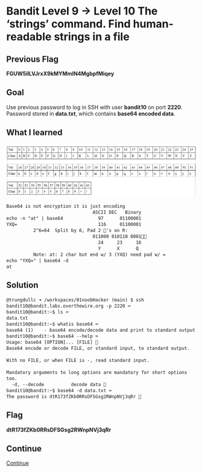 # Bandit Level 9 → Level 10 The ‘strings’ command. Find human-readable strings in a file

## Previous Flag
<b>FGUW5ilLVJrxX9kMYMmlN4MgbpfMiqey</b>

## Goal
Use previous password to log in SSH with user <b>bandit10</b> on port <b>2220</b>.  Password stored in <b>data.txt</b>, which contains <b>base64 encoded data</b>.

## What I learned
![alt text](/static/base64.jpg)
```
Base64 is not encryption it is just encoding
                                ASCII DEC   Binary
echo -n "at" | base64             97      01100001
YXQ=                              116     01100001
          2^6=64  Split by 6, Pad 2 🛞's on R: 
                                011000 010110 0001🛞🛞
                                  24     23     16
                                  Y      X      Q
          Note: at: 2 char but end w/ 3 (YXQ) need pad w/ =   
echo "YXQ=" | base64 -d
at
```

## Solution
```
@trungdullc ➜ /workspaces/01noobHacker (main) $ ssh bandit10@bandit.labs.overthewire.org -p 2220 ⌨️
bandit10@bandit:~$ ls ⌨️
data.txt
bandit10@bandit:~$ whatis base64 ⌨️
base64 (1)    - base64 encode/decode data and print to standard output
bandit10@bandit:~$ base64 --help ⌨️
Usage: base64 [OPTION]... [FILE] 👀
Base64 encode or decode FILE, or standard input, to standard output.

With no FILE, or when FILE is -, read standard input.

Mandatory arguments to long options are mandatory for short options too.
  -d, --decode          decode data 👀
bandit10@bandit:~$ base64 -d data.txt ⌨️ 
The password is dtR173fZKb0RRsDFSGsg2RWnpNVj3qRr 🔐
```

## Flag
<b>dtR173fZKb0RRsDFSGsg2RWnpNVj3qRr</b>

## Continue
[Continue](/overthewire/Bandit1011.md)